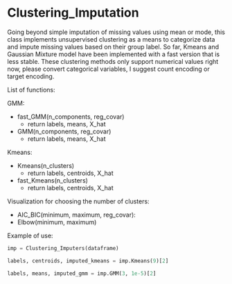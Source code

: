 # Clustering_Imputation
Going beyond simple imputation of missing values using mean or mode, this class implements unsupervised clustering as a means to categorize data and impute missing values based on their group label. So far, Kmeans and Gaussian Mixture model have been implemented with a fast version that is less stable. These clustering methods only support numerical values right now, please convert categorical variables, I suggest count encoding or target encoding.

List of functions:

GMM:
- fast_GMM(n_components, reg_covar)
  - return labels, means, X_hat
- GMM(n_components, reg_covar)
  - return labels, means, X_hat
  
Kmeans:
- Kmeans(n_clusters)
  - return labels, centroids, X_hat
- fast_Kmeans(n_clusters)
  - return labels, centroids, X_hat

Visualization for choosing the number of clusters:
- AIC_BIC(minimum, maximum, reg_covar):
- Elbow(minimum, maximum)


Example of use:

```python
imp = Clustering_Imputers(dataframe)

labels, centroids, imputed_kmeans = imp.Kmeans(9)[2]

labels, means, imputed_gmm = imp.GMM(3, 1e-5)[2]
```
